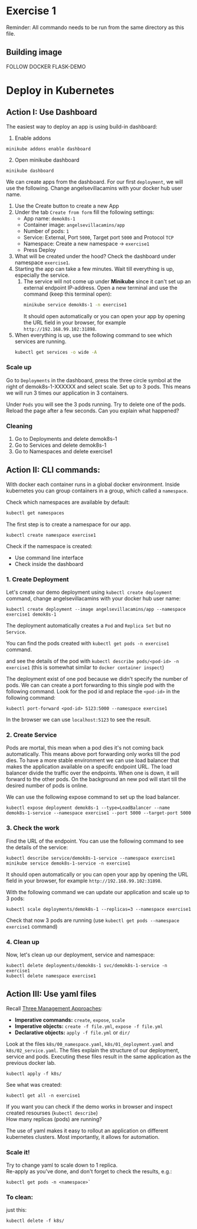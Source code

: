# Exercise 1

Reminder: All commando needs to be run from the same directory as this file.

## Building image

FOLLOW DOCKER FLASK-DEMO

# Deploy in Kubernetes

## Action I: Use Dashboard
The easiest way to deploy an app is using build-in dashboard:

1. Enable addons
```
minikube addons enable dashboard
```
2. Open minikube dashboard
```
minikube dashboard
```

We can create apps from the dashboard. For our first `deployment`, we will use the following. Change angelsevillacamins with your docker hub user name.

1. Use the Create button to create a new App
2. Under the tab `Create from form` fill the following settings:
   * App name: `demok8s-1`
   * Container image: `angelsevillacamins/app`
   * Number of pods: `1`
   * Service: External, Port `5000`, Target port `5000` and Protocol `TCP`
   * Namespace: Create a new namespace -> `exercise1`
   * Press Deploy
3. What will be created under the hood? Check the dashboard under namespace `exercise1`.
4. Starting the app can take a few minutes. Wait till everything is up, especially the service.
   1. The service will not come up under **Minikube** since it can't set up an external endpoint IP-address. Open a new terminal and use the command (keep this terminal open):
        ```bash
        minikube service demok8s-1 -n exercise1
        ```
      It should open automatically or you can open your app by opening the URL field in your browser, for example `http://192.168.99.102:31898`.
5. When everything is up, use the following command to see which services are running.
    ```bash
    kubectl get services -o wide -A
    ```

### Scale up

Go to `Deployments` in the dashboard, press the three circle symbol at the right of demok8s-1-XXXXXX and select scale. Set up to 3 pods. This means we will run 3 times our application in 3 containers.

Under `Pods` you will see the 3 pods running. Try to delete one of the pods. Reload the page after a few seconds. Can you explain what happened?

### Cleaning

1. Go to Deployments and delete demok8s-1
2. Go to Services and delete demok8s-1
3. Go to Namespaces and delete exercise1

## Action II: CLI commands:

With docker each container runs in a global docker environment. Inside kubernetes you can group containers in a group, which called a `namespace`.

Check which namespaces are available by default:
```bash
kubectl get namespaces
```

The first step is to create a namespace for our app.
```
kubectl create namespace exercise1
```

Check if the namespace is created:

* Use command line interface
* Check inside the dashboard

### 1. Create Deployment

Let's create our demo deployment using `kubectl create deployment` command, change angelsevillacamins with your docker hub user name:

```
kubectl create deployment --image angelsevillacamins/app --namespace exercise1 demok8s-1
```

The deployment automatically creates a `Pod` and `Replica Set` but no `Service`.

You can find the pods created with `kubectl get pods -n exercise1` command.

and see the details of the pod with `kubectl describe pods/<pod-id> -n exercise1` (this is somewhat similar to `docker container inspect`)

The deployment exist of one pod because we didn't specify the number of pods. We can can create a port forwarding to this single pod with the following command. Look for the pod id and replace the `<pod-id>` in the following command:

```
kubectl port-forward <pod-id> 5123:5000 --namespace exercise1
```

In the browser we can use `localhost:5123` to see the result.

### 2. Create Service

Pods are mortal, this mean when a pod dies it's not coming back automatically. This means above port forwarding only works till the pod dies. To have a more stable environment we can use load balancer that makes the application available on a specifc endpoint URL. The load balancer divide the traffic over the endpoints. When one is down, it will forward to the other pods. On the background an new pod will start till the desired number of pods is online.

We can use the following expose command to set up the load balancer.

```
kubectl expose deployment demok8s-1 --type=LoadBalancer --name demok8s-1-service --namespace exercise1 --port 5000 --target-port 5000
```

### 3. Check the work

Find the URL of the endpoint. You can use the following command to see the details of the service:

```
kubectl describe service/demok8s-1-service --namespace exercise1
minikube service demok8s-1-service -n exercise1
```

It should open automatically or you can open your app by opening the URL field in your browser, for example `http://192.168.99.102:31898`.

With the following command we can update our application and scale up to 3 pods:

```
kubectl scale deployments/demok8s-1 --replicas=3 --namespace exercise1
```
Check that now 3 pods are running (use `kubectl get pods --namespace exercise1` command)

### 4. Clean up
Now, let's clean up our deployment, service and namespace:
```
kubectl delete deployments/demok8s-1 svc/demok8s-1-service -n exercise1
kubectl delete namespace exercise1
```

## Action III: Use yaml files

Recall [Three Management Approaches](https://kubernetes.io/docs/concepts/overview/working-with-objects/object-management/):
- **Imperative commands:** `create`, `expose`, `scale`
- **Imperative objects:** `create -f file.yml`, `expose -f file.yml`
- **Declarative objects:** `apply -f file.yml` or `dir/`

Look at the files `k8s/00_namespace.yaml`, `k8s/01_deployment.yaml` and `k8s/02_service.yaml`. The files explain the structure of our deployment, service and pods. 
Executing these files result in the same application as the previous docker lab.

```
kubectl apply -f k8s/
```
See what was created:
```
kubectl get all -n exercise1
```
If you want you can check if the demo works in browser and inspect created resourses (`kubectl describe`)  
How many replicas (pods) are running?

The use of yaml makes it easy to rollout an application on different kubernetes clusters. Most importantly, it allows for automation.

### Scale it!
Try to change yaml to scale down to 1 replica.  
Re-apply as you've done, and don't forget to check the results, e.g.:
```
kubectl get pods -n <namespace>`
```

### To clean:
just this:
```
kubectl delete -f k8s/
```